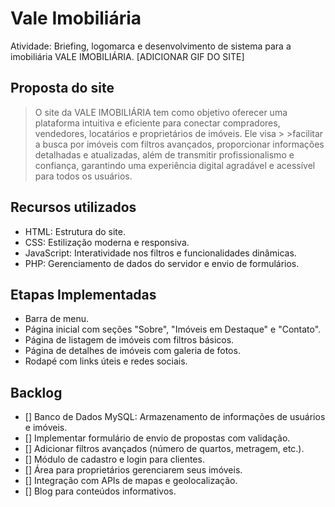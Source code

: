 # Vale Imobiliária
Atividade: Briefing, logomarca e desenvolvimento de sistema para a imobiliária VALE IMOBILIÁRIA.
[ADICIONAR GIF DO SITE]

## Proposta do site
> O site da VALE IMOBILIÁRIA tem como objetivo oferecer uma plataforma intuitiva e eficiente para conectar compradores, vendedores, locatários e proprietários de imóveis. Ele visa > >facilitar a busca por imóveis com filtros avançados, proporcionar informações detalhadas e atualizadas, além de transmitir profissionalismo e confiança, garantindo uma experiência 
> digital agradável e acessível para todos os usuários.
## Recursos utilizados
- HTML: Estrutura do site.
- CSS: Estilização moderna e responsiva.
- JavaScript: Interatividade nos filtros e funcionalidades dinâmicas.
- PHP: Gerenciamento de dados do servidor e envio de formulários.
## Etapas Implementadas
 + Barra de menu.
 + Página inicial com seções "Sobre", "Imóveis em Destaque" e "Contato".
 + Página de listagem de imóveis com filtros básicos.
 + Página de detalhes de imóveis com galeria de fotos.
 + Rodapé com links úteis e redes sociais.
## Backlog
- [] Banco de Dados MySQL: Armazenamento de informações de usuários e imóveis.
- [] Implementar formulário de envio de propostas com validação.
- [] Adicionar filtros avançados (número de quartos, metragem, etc.).
- [] Módulo de cadastro e login para clientes.
- [] Área para proprietários gerenciarem seus imóveis.
- [] Integração com APIs de mapas e geolocalização.
- [] Blog para conteúdos informativos.
